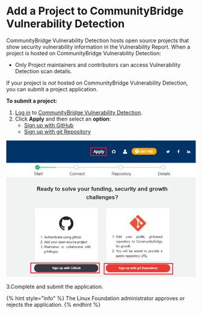 # Add a Project to CommunityBridge Vulnerability Detection

CommunityBridge Vulnerability Detection hosts open source projects that show security vulnerability information in the Vulnerability Report. When a project is hosted on CommunityBridge Vulnerability Detection:

* Only Project maintainers and contributors can access Vulnerability Detection scan details.

If your project is _not_ hosted on CommunityBridge Vulnerability Detection, you can submit a project application.

**To submit a project:**

1. [Log in](../../../sso/sign-in/) to [CommunityBridge Vulnerability Detection](https://security.communitybridge.org/#/).
2. Click **Apply** and then select an **option**:
   * [Sign up with GitHub](add-a-github-project-to-vulnerability-detection.md)
   * [Sign up with git Repository](add-a-git-repository-project-to-vulnerability-detection.md)

![Apply](../../../.gitbook/assets/apply.png)

   3.Complete and submit the application.

{% hint style="info" %}
The Linux Foundation administrator approves or rejects the application. 
{% endhint %}



